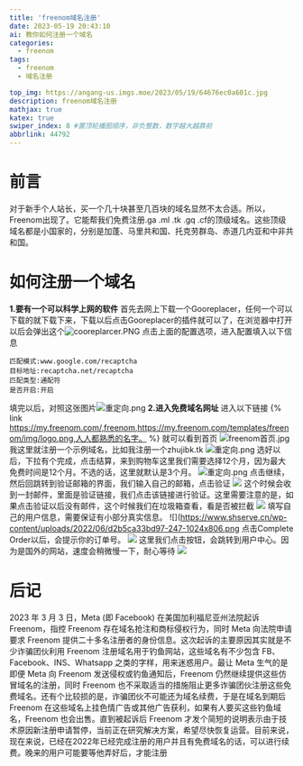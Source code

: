 ```yaml
---
title: 'freenom域名注册'
date: 2023-05-19 20:43:10
ai: 教你如何注册一个域名
categories: 
  - freenom
tags:
  - freenom
  - 域名注册

top_img: https://angang-us.imgs.moe/2023/05/19/64676ec0a601c.jpg
description: freenom域名注册
mathjax: true
katex: true
swiper_index: 8 #置顶轮播图顺序，非负整数，数字越大越靠前
abbrlink: 44792
---
```

# 前言
对于新手个人站长，买一个几十块甚至几百块的域名显然不太合适。所以，Freenom出现了。它能帮我们免费注册.ga .ml .tk .gq .cf的顶级域名。这些顶级域名都是小国家的，分别是加蓬、马里共和国、托克劳群岛、赤道几内亚和中非共和国。

# 如何注册一个域名
**1.要有一个可以科学上网的软件**
首先去网上下载一个Gooreplacer，任何一个可以下载的就下载下来，下载以后点击Gooreplacer的插件就可以了，在浏览器中打开以后会弹出这个![cooreplarcer.PNG](https://angang-us.imgs.moe/2023/05/19/6467718038da3.png)
点击上面的配置选项，进入配置填入以下信息
`````
匹配模式:www.google.com/recaptcha
目标地址:recaptcha.net/recaptcha
匹配类型:通配符
是否开启:开启
`````
填完以后，对照这张图片![重定向.png](https://angang-us.imgs.moe/2023/05/20/646831d25488d.png)
**2.进入免费域名网址**
进入以下链接
{% link https://my.freenom.com/,freenom,https://my.freenom.com/templates/freenom/img/logo.png,人人都熟悉的名字。 %}
就可以看到首页
![freenom首页.jpg](https://cdn-us.imgs.moe/2023/05/20/646840579245f.jpg)
我这里就注册一个示例域名，比如我注册一个zhujibk.tk
![重定向.png](https://www.shserve.cn/wp-content/uploads/2022/06/d2b5ca33bd97-242.png)
选好以后，下拉有个完成，点击结算，来到购物车这里我们需要选择12个月，因为最大免费时间是12个月。不选的话，这里就默认是3个月。
![重定向.png](https://www.shserve.cn/wp-content/uploads/2022/06/d2b5ca33bd97-244-1024x595.png)
点击继续，然后回跳转到验证邮箱的界面，我们输入自己的邮箱，点击验证
![](https://www.shserve.cn/wp-content/uploads/2022/06/d2b5ca33bd97-245-1024x514.png)
这个时候会收到一封邮件，里面是验证链接，我们点击该链接进行验证。这里需要注意的是，如果点击验证以后没有邮件，这个时候我们在垃圾箱查看，看是否被拦截
![](https://www.shserve.cn/wp-content/uploads/2022/06/d2b5ca33bd97-246.png)
填写自己的用户信息，需要保证有小部分真实信息。
![](https://www.shserve.cn/wp-content/uploads/2022/06/d2b5ca33bd97-247-1024x806.png
点击Complete Order以后，会提示你的订单号。
![](https://www.shserve.cn/wp-content/uploads/2022/06/d2b5ca33bd97-248.png)
这里我们点击按钮，会跳转到用户中心。因为是国外的网站，速度会稍微慢一下，耐心等待
![](https://www.shserve.cn/wp-content/uploads/2022/06/d2b5ca33bd97-249-1024x463.png)

# 后记
2023 年 3 月 3 日，Meta (即 Facebook) 在美国加利福尼亚州法院起诉 Freenom，指控 Freenom 存在域名抢注和商标侵权行为，同时 Meta 向法院申请要求 Freenom 提供二十多名注册者的身份信息。这次起诉的主要原因其实就是不少诈骗团伙利用 Freenom 注册域名用于钓鱼网站，这些域名有不少包含 FB、Facebook、INS、Whatsapp 之类的字样，用来迷惑用户。最让 Meta 生气的是即便 Meta 向 Freenom 发送侵权或钓鱼通知后，Freenom 仍然继续提供这些仿冒域名的注册，同时 Freenom 也不采取适当的措施阻止更多诈骗团伙注册这些免费域名。还有个比较损的是，诈骗团伙不可能还为域名续费，于是在域名到期后 Freenom 在这些域名上挂色情广告或其他广告获利，如果有人要买这些钓鱼域名，Freenom 也会出售。直到被起诉后 Freenom 才发个简短的说明表示由于技术原因新注册申请暂停，当前正在研究解决方案，希望尽快恢复运营。目前来说，现在来说，已经在2022年已经完成注册的用户并且有免费域名的话，可以进行续费。晚来的用户可能要等他弄好后，才能注册
